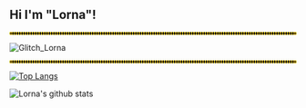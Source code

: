 <h2 style="align:center;">Hi I'm "Lorna"!</h2>
<hr style="border: 2px dotted #ffcc00;">

<img src="https://media.giphy.com/media/RmED3j060TfJBRG1MH/giphy.gif" alt="Glitch_Lorna" style="align:center;">

<!--
**Haldgerd/Haldgerd** is a ✨ _special_ ✨ repository because its `README.md` (this file) appears on your GitHub profile.

Here are some ideas to get you started:

- 🔭 I’m currently working on ...
- 🌱 I’m currently learning ...
- 👯 I’m looking to collaborate on ...
- 🤔 I’m looking for help with ...
- 💬 Ask me about ...
- 📫 How to reach me: ...
- 😄 Pronouns: ...
- ⚡ Fun fact: ...
-->

<hr style="border: 2px dotted #ffcc00;">

[![Top Langs](https://github-readme-stats.vercel.app/api/top-langs/?username=Haldgerd&layout=compact&title_color=fff&icon_color=fff&text_color=9f9f9f&bg_color=151515)](https://github.com/Haldgerd/github-readme-stats)

![Lorna's github stats](https://github-readme-stats.vercel.app/api?username=Haldgerd&show_icons=true&theme=radical)
